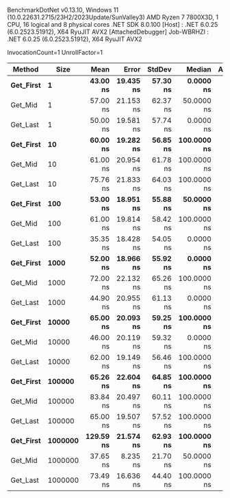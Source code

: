 
BenchmarkDotNet v0.13.10, Windows 11 (10.0.22631.2715/23H2/2023Update/SunValley3)
AMD Ryzen 7 7800X3D, 1 CPU, 16 logical and 8 physical cores
.NET SDK 8.0.100
  [Host]     : .NET 6.0.25 (6.0.2523.51912), X64 RyuJIT AVX2 [AttachedDebugger]
  Job-WBRHZI : .NET 6.0.25 (6.0.2523.51912), X64 RyuJIT AVX2

InvocationCount=1  UnrollFactor=1  

 Method    | Size    | Mean      | Error     | StdDev   | Median      | Allocated |
---------- |-------- |----------:|----------:|---------:|------------:|----------:|
 **Get_First** | **1**       |  **43.00 ns** | **19.435 ns** | **57.30 ns** |   **0.0000 ns** |     **544 B** |
 Get_Mid   | 1       |  57.00 ns | 21.153 ns | 62.37 ns |  50.0000 ns |     544 B |
 Get_Last  | 1       |  50.00 ns | 19.581 ns | 57.74 ns |   0.0000 ns |     544 B |
 **Get_First** | **10**      |  **60.00 ns** | **19.282 ns** | **56.85 ns** | **100.0000 ns** |     **544 B** |
 Get_Mid   | 10      |  61.00 ns | 20.954 ns | 61.78 ns | 100.0000 ns |     544 B |
 Get_Last  | 10      |  75.76 ns | 21.833 ns | 64.03 ns | 100.0000 ns |     544 B |
 **Get_First** | **100**     |  **53.00 ns** | **18.951 ns** | **55.88 ns** |  **50.0000 ns** |     **544 B** |
 Get_Mid   | 100     |  61.00 ns | 19.814 ns | 58.42 ns | 100.0000 ns |     544 B |
 Get_Last  | 100     |  35.35 ns | 18.428 ns | 54.05 ns |   0.0000 ns |     544 B |
 **Get_First** | **1000**    |  **52.00 ns** | **18.966 ns** | **55.92 ns** |   **0.0000 ns** |     **544 B** |
 Get_Mid   | 1000    |  72.00 ns | 22.132 ns | 65.26 ns | 100.0000 ns |     544 B |
 Get_Last  | 1000    |  44.90 ns | 20.955 ns | 61.13 ns |   0.0000 ns |     544 B |
 **Get_First** | **10000**   |  **65.00 ns** | **20.093 ns** | **59.25 ns** | **100.0000 ns** |     **544 B** |
 Get_Mid   | 10000   |  46.00 ns | 20.119 ns | 59.32 ns |   0.0000 ns |     544 B |
 Get_Last  | 10000   |  62.00 ns | 19.149 ns | 56.46 ns | 100.0000 ns |     544 B |
 **Get_First** | **100000**  |  **65.26 ns** | **22.604 ns** | **64.85 ns** | **100.0000 ns** |     **544 B** |
 Get_Mid   | 100000  |  83.84 ns | 20.497 ns | 60.11 ns | 100.0000 ns |     544 B |
 Get_Last  | 100000  |  65.00 ns | 19.507 ns | 57.52 ns | 100.0000 ns |     544 B |
 **Get_First** | **1000000** | **129.59 ns** | **21.574 ns** | **62.93 ns** | **100.0000 ns** |     **544 B** |
 Get_Mid   | 1000000 |  37.65 ns |  8.235 ns | 21.70 ns |  50.0000 ns |     544 B |
 Get_Last  | 1000000 |  73.49 ns | 16.636 ns | 44.40 ns | 100.0000 ns |     544 B |
